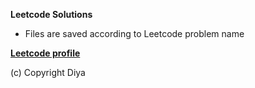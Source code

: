 **Leetcode Solutions**

 - Files are saved according to Leetcode problem name

**[Leetcode profile](https://leetcode.com/diyachandra/)**
 
(c) Copyright Diya